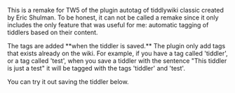 <p>This is a remake for TW5 of the plugin autotag of tiddlywiki classic created by Eric Shulman.
To be honest, it can not be called a remake since it only includes the only feature that was useful
for me: automatic tagging of tiddlers based on their content. </p><p>The tags are added **when the tiddler is saved.**
The plugin only add tags that exists already on the wiki. For example, if you have a tag called 'tiddler', or a tag called 'test', when you save a
tiddler with the sentence &quot;This tiddler is just a test&quot; it will be tagged with the tags 'tiddler' and 'test'.</p><p>You can try it out saving the tiddler below.
</p>